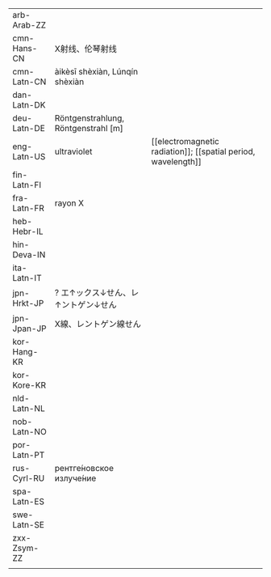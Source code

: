| | | |
|-|-|-|
| arb-Arab-ZZ |  |  |
| cmn-Hans-CN | X射线、伦琴射线 |  |
| cmn-Latn-CN | àikèsī shèxiàn, Lúnqín shèxiàn |  |
| dan-Latn-DK |  |  |
| deu-Latn-DE | Röntgenstrahlung, Röntgenstrahl [m] |  |
| eng-Latn-US | ultraviolet | [[electromagnetic radiation]]; [[spatial period, wavelength]] |
| fin-Latn-FI |  |  |
| fra-Latn-FR | rayon X |  |
| heb-Hebr-IL |  |  |
| hin-Deva-IN |  |  |
| ita-Latn-IT |  |  |
| jpn-Hrkt-JP | ? エ↑ックス↓せん、レ↑ントゲン↓せん |  |
| jpn-Jpan-JP | X線、レントゲン線せん |  |
| kor-Hang-KR |  |  |
| kor-Kore-KR |  |  |
| nld-Latn-NL |  |  |
| nob-Latn-NO |  |  |
| por-Latn-PT |  |  |
| rus-Cyrl-RU | рентге́новское излуче́ние |  |
| spa-Latn-ES |  |  |
| swe-Latn-SE |  |  |
| zxx-Zsym-ZZ |  |  |
|  |  |  |
